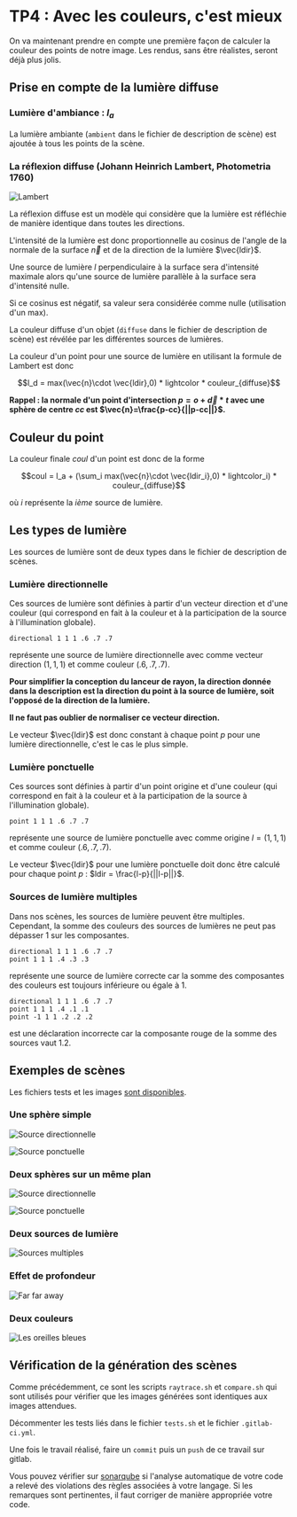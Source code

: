 # TP4 : Avec les couleurs, c'est mieux

On va maintenant prendre en compte une première façon de calculer la couleur des points de notre image.
Les rendus, sans être réalistes, seront déjà plus jolis.

## Prise en compte de la lumière diffuse

### Lumière d'ambiance : $`l_a`$

La lumière ambiante (`ambient` dans le fichier de description de scène) est ajoutée à tous les points de la scène.

### La réflexion diffuse (Johann Heinrich Lambert, Photometria 1760)

![Lambert](lambert.png)

La réflexion diffuse est un modèle qui considère que la lumière est réfléchie de manière identique dans toutes les directions.

L'intensité de la lumière est donc proportionnelle au cosinus de l'angle de la normale de la surface $`\vec{n}`$ et de la direction de la lumière $`\vec{ldir}`$.

Une source de lumière $`l`$ perpendiculaire à la surface sera d'intensité maximale alors qu'une source de lumière parallèle à la surface sera d'intensité nulle.

Si ce cosinus est négatif, sa valeur sera considérée comme nulle (utilisation d'un max).

La couleur diffuse d'un objet (`diffuse` dans le fichier de description de scène) est révélée par les différentes sources de lumières.

La couleur d'un point pour une source de lumière en utilisant la formule de Lambert est donc

```math
l_d = max(\vec{n}\cdot \vec{ldir},0) * lightcolor * couleur_{diffuse}
```

**Rappel : la normale d'un point d'intersection $`p = o + \vec{d}*t`$ avec une sphère de centre $`cc`$ est $`\vec{n}=\frac{p-cc}{||p-cc||}`$.**

## Couleur du point

La couleur finale $`coul`$ d'un point est donc de la forme

```math
coul = l_a + (\sum_i max(\vec{n}\cdot \vec{ldir_i},0) * lightcolor_i) * couleur_{diffuse}
```

où $`i`$ représente la $`ième`$ source de lumière.

## Les types de lumière

Les sources de lumière sont de deux types dans le fichier de description de scènes.

### Lumière directionnelle

Ces sources de lumière sont définies à partir d'un vecteur direction et d'une couleur (qui correspond en fait à la couleur et à la participation de la source à l'illumination globale).

```
directional 1 1 1 .6 .7 .7
```

représente une source de lumière directionnelle avec comme vecteur direction $`(1,1,1)`$ et comme couleur $`(.6,.7,.7)`$.

**Pour simplifier la conception du lanceur de rayon, la direction donnée dans la description est la direction du point à la source de lumière, soit l'opposé de la direction de la lumière.**

**Il ne faut pas oublier de normaliser ce vecteur direction.**

Le vecteur $`\vec{ldir}`$ est donc constant à  chaque point $`p`$ pour une lumière directionnelle, c'est le cas le plus simple.

### Lumière ponctuelle

Ces sources sont définies à partir d'un point origine et  d'une couleur (qui correspond en fait à la couleur et à la participation de la source à l'illumination globale).

```
point 1 1 1 .6 .7 .7
```

représente une source de lumière ponctuelle avec comme origine $`l = (1,1,1)`$ et comme couleur $`(.6,.7,.7)`$.

Le vecteur $`\vec{ldir}`$ pour une lumière ponctuelle doit donc être calculé pour chaque point $`p`$ : $`ldir = \frac{l-p}{||l-p||}`$. 

### Sources de lumière multiples

Dans nos scènes, les sources de lumière peuvent être multiples. Cependant, la somme des couleurs des sources de lumières ne peut pas dépasser $1$ sur les composantes.

```
directional 1 1 1 .6 .7 .7
point 1 1 1 .4 .3 .3
```

représente une source de lumière correcte car la somme des composantes des couleurs est toujours inférieure ou égale à 1.

```
directional 1 1 1 .6 .7 .7
point 1 1 1 .4 .1 .1
point -1 1 1 .2 .2 .2
```

est une déclaration incorrecte car la composante rouge de la somme des sources vaut $`1.2`$.

## Exemples de scènes

Les fichiers tests et les images [sont disponibles](../TP4).

### Une sphère simple

![Source directionnelle](tp41-dir.png)

![Source ponctuelle](tp41-point.png)

### Deux sphères sur un même plan

![Source directionnelle](tp42-dir.png)

![Source ponctuelle](tp42-point.png)

### Deux sources de lumière

![Sources multiples](tp43.png)

### Effet de profondeur

![Far far away](tp44.png)

### Deux couleurs

![Les oreilles bleues](tp45.png)

## Vérification de la génération des scènes

Comme précédemment, ce sont les scripts `raytrace.sh` et `compare.sh` qui sont utilisés pour vérifier que les images générées sont identiques aux images attendues.

Décommenter les tests liés dans le fichier `tests.sh` et le fichier `.gitlab-ci.yml`.

Une fois le travail réalisé, faire un ```commit``` puis un ```push``` de ce travail sur gitlab.

Vous pouvez vérifier sur [sonarqube](https://sonarqube.univ-artois.fr) si l'analyse automatique de votre code a relevé des violations des règles associées à votre langage. Si les remarques sont pertinentes, il faut corriger de manière appropriée votre code.

